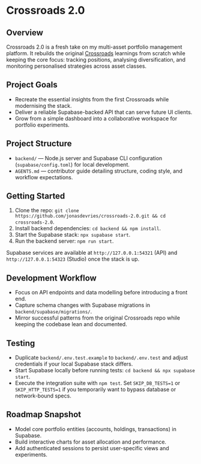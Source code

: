 # Crossroads 2.0

## Overview
Crossroads 2.0 is a fresh take on my multi-asset portfolio management platform. It rebuilds the original [Crossroads](https://github.com/jonasdevries/crossroads) learnings from scratch while keeping the core focus: tracking positions, analysing diversification, and monitoring personalised strategies across asset classes.

## Project Goals
- Recreate the essential insights from the first Crossroads while modernising the stack.
- Deliver a reliable Supabase-backed API that can serve future UI clients.
- Grow from a simple dashboard into a collaborative workspace for portfolio experiments.

## Project Structure
- `backend/` — Node.js server and Supabase CLI configuration (`supabase/config.toml`) for local development.
- `AGENTS.md` — contributor guide detailing structure, coding style, and workflow expectations.

## Getting Started
1. Clone the repo: `git clone https://github.com/jonasdevries/crossroads-2.0.git && cd crossroads-2.0`.
2. Install backend dependencies: `cd backend && npm install`.
3. Start the Supabase stack: `npx supabase start`.
4. Run the backend server: `npm run start`.

Supabase services are available at `http://127.0.0.1:54321` (API) and `http://127.0.0.1:54323` (Studio) once the stack is up.

## Development Workflow
- Focus on API endpoints and data modelling before introducing a front end.
- Capture schema changes with Supabase migrations in `backend/supabase/migrations/`.
- Mirror successful patterns from the original Crossroads repo while keeping the codebase lean and documented.

## Testing
- Duplicate `backend/.env.test.example` to `backend/.env.test` and adjust credentials if your local Supabase stack differs.
- Start Supabase locally before running tests: `cd backend && npx supabase start`.
- Execute the integration suite with `npm test`. Set `SKIP_DB_TESTS=1` or `SKIP_HTTP_TESTS=1` if you temporarily want to bypass database or network-bound specs.

## Roadmap Snapshot
- Model core portfolio entities (accounts, holdings, transactions) in Supabase.
- Build interactive charts for asset allocation and performance.
- Add authenticated sessions to persist user-specific views and experiments.
